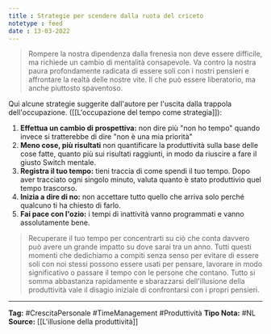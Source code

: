 ```yaml
---
title : Strategie per scendere dalla ruota del criceto
notetype : feed
date : 13-03-2022
---
```


>Rompere la nostra dipendenza dalla frenesia non deve essere difficile, ma richiede un cambio di mentalità consapevole. Va contro la nostra paura profondamente radicata di essere soli con i nostri pensieri e affrontare la realtà delle nostre vite. Il che può essere liberatorio, ma anche piuttosto spaventoso.

Qui alcune strategie suggerite dall'autore per l'uscita dalla trappola dell'occupazione. ([[L'occupazione del tempo come strategia]]):
1. **Effettua un cambio di prospettiva:** non dire più "non ho tempo" quando invece si tratterebbe di dire "non è una mia priorità"
2. **Meno cose, più risultati** non quantificare la produttività sulla base delle cose fatte, quanto più sui risultati raggiunti, in modo da riuscire a fare il giusto Switch mentale. 
3. **Registra il tuo tempo:** tieni traccia di come spendi il tuo tempo. Dopo aver tracciato ogni singolo minuto, valuta quanto è stato produttivio quel tempo trascorso. 
4. **Inizia a dire di no:** non accettare tutto quello che arriva solo perché qualcuno ti ha chiesto di farlo. 
5. **Fai pace con l'ozio:** i tempi di inattività vanno programmati e vanno assolutamente bene. 

> Recuperare il tuo tempo per concentrarti su ciò che conta davvero può avere un grande impatto su dove sarai tra un anno. Tutti questi momenti che dedichiamo a compiti senza senso per evitare di essere soli con noi stessi possono essere usati per pensare, lavorare in modo significativo o passare il tempo con le persone che contano. Tutto si somma abbastanza rapidamente e sbarazzarsi dell'illusione della produttività vale il disagio iniziale di confrontarsi con i propri pensieri.

---
**Tag:** #CrescitaPersonale #TimeManagement #Produttività 
**Tipo Nota:** #NL
**Source:** [[L'illusione della produttività]]